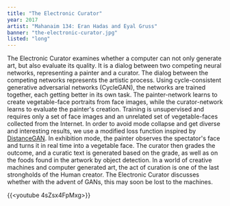 ```yaml
---
title: "The Electronic Curator"
year: 2017
artist: "Mahanaim 134: Eran Hadas and Eyal Gruss"
banner: "the-electronic-curator.jpg"
listed: "long"
---
```


The Electronic Curator examines whether a computer can not only generate art, but also evaluate its quality. It is a dialog between two competing neural networks, representing a painter and a curator. The dialog between the competing networks represents the artistic process. Using cycle-consistent generative adversarial networks (CycleGAN), the networks are trained together, each getting better in its own task. The painter-network learns to create vegetable-face portraits from face images, while the curator-network learns to evaluate the painter's creation. Training is unsupervised and requires only a set of face images and an unrelated set of vegetable-faces collected from the Internet. In order to avoid mode collapse and get diverse and interesting results, we use a modified loss function inspired by [DistanceGAN](arxiv.org/abs/1706.00826). In exhibition mode, the painter observes the spectator's face and turns it in real time into a vegetable face. The curator then grades the outcome, and a curatic text is generated based on the grade, as well as on the foods found in the artwork by object detection. In a world of creative machines and computer generated art, the act of curation is one of the last strongholds of the Human creator. The Electronic Curator discusses whether with the advent of GANs, this may soon be lost to the machines.

{{<youtube 4sZsx4FpMxg>}}
